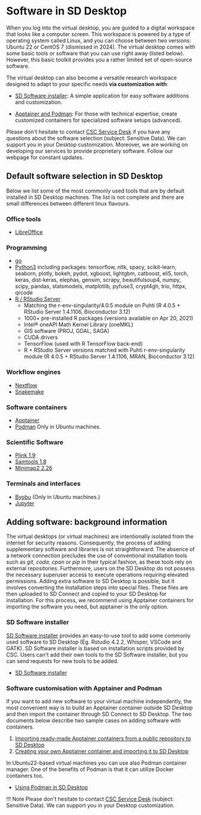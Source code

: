 # Software in SD Desktop

When you log into the virtual desktop, you are guided to a digital workspace that looks like a computer screen. This workspace is powered by a type of operating system called Linux, and you can choose between two versions: Ubuntu 22 or CentOS 7 (dismissed in 2024). 
The virtual desktop comes with some basic tools or software that you can use right away (listed below). However, this basic toolkit provides you a rather limited set of open-source software. 

The virtual desktop can also become a versatile research workspace designed to adapt to your specific needs **via customization with**:

* [SD Software installer](../../data/sensitive-data/sd-desktop-software.md#sd-software-installer): A simple application for easy software additions and customization. 

* [Apptainer and Podman](../../data/sensitive-data/sd-desktop-software.md#software-customisation-with-apptainer-and-podman): For those with technical expertise, create customized containers for specialized software setups (advanced). 

Please don't hesitate to contact [CSC Service Desk](../../support/contact.md) if you have any questions about the software selection (subject: Sensitive Data). We can support you in your Desktop customization. Moreover, we are working on developing our services to provide proprietary software. Follow our webpage for constant updates. 



## Default software selection in SD Desktop

Below we list some of the most commonly used tools that are by default installed in SD Desktop machines.
The list is not complete and there are small differences between different linux flavours.

### Office tools
   - [LibreOffice](https://en.wikipedia.org/wiki/LibreOffice)

### Programming
  - [go](https://go.dev/)
  - [Python3](./tutorials/sd-pythonlibs.md) including packages: tensorflow, nltk, spacy, scikit-learn, seaborn, plotly, bokeh, pydot, xgboost, lightgbm, catboost, eli5, torch, keras, dist-keras, elephas, gensim, scrapy, beautifulsoup4, numpy, scipy, pandas, statsmodels, matplotlib, pyfuse3, crypt4gh, trio, httpx, qrcode
  - [R / RStudio Server](./sd-desktop-access.md#accessing-rstudio)
     - Matching the r-env-singularity/4.0.5 module on Puhti (R 4.0.5 + RStudio Server 1.4.1106, Bioconductor 3.12)
     - 1000+ pre-installed R packages (versions available on Apr 20, 2021)
     - Intel® oneAPI Math Kernel Library (oneMKL)
     - GIS software (PROJ, GDAL, SAGA)
     - CUDA drivers
     - TensorFlow (used with R TensorFlow back-end)
     - R + RStudio Server versions matched with Puhti r-env-singularity module (R 4.0.5 + RStudio Server 1.4.1106, MRAN, Bioconductor 3.12)  

### Workflow engines
   - [Nextflow](https://www.nextflow.io/)
   - [Snakemake](https://snakemake.readthedocs.io/en/stable/)

### Software containers
   - [Apptainer](https://apptainer.org/)
   - [Podman](https://podman.io/) Only in Ubuntu machines.
   
### Scientific Software
   - [Plink 1.9](https://www.cog-genomics.org/plink/)
   - [Samtools 1.8](http://www.htslib.org/)
   - [Minimap2 2.26](https://github.com/lh3/minimap2)

### Terminals and interfaces
   - [Byobu](https://www.byobu.org/) (Only in Ubuntu machines.)
   - [Jupyter](https://jupyter.org/)


## Adding software: background information

The virtual desktops (or virtual machines) are intentionally isolated from the internet for security reasons. Consequently, the process of adding supplementary software and libraries is not straightforward. The absence of a network connection precludes the use of conventional installation tools such as _git_, _coda_, _cpan_ or _pip_ in their typical fashion, as these tools rely on external repositories. Furthermore, users on the SD Desktop do not possess the necessary superuser access to execute operations requiring elevated permissions.
Adding extra software to SD Desktop is possible, but it involves converting the installation steps into special files. These files are then uploaded to SD Connect and copied to your SD Desktop for installation. For this process, we recommend using Apptainer containers for importing the software you need, but apptainer is the only option.


### SD Software installer

[SD Software installer](./tutorials/sd-software-installer.md) provides an easy-to-use tool to add some commonly used software to SD Desktop (Eg. Rstudio 4.2.2, Whisper, VSCode and GATK). SD Software installer is based on installation scripts provided by CSC. Users can't add their own tools to the SD Software installer, but you can send requests for new tools to be added. 
   - [SD Software installer](./tutorials/sd-software-installer.md)
 
   
### Software customisation with Apptainer and Podman

If you want to add new software to your virtual machine independently, the most convenient way is to build an Apptainer container outside SD Desktop and then import the container through SD Connect to SD Desktop. The two documents below describe two sample cases on adding software with containers.

   1. [Importing ready-made Apptainer containers from a public repository to SD Desktop](./sd-desktop-singularity.md)
   2. [Creating your own Apptainer container and importing it to SD Desktop](./creating_containers.md)

In Ubuntu22-based virtual machines you can use also Podman container manager. One of the benefits of Podman is that it can utilize Docker containers too.

*   [Using Podman in SD Desktop](./tutorials/podman-in-sd-desktop.md)


!!! Note
    Please don't hesitate to contact [CSC Service Desk](../../support/contact.md) (subject: Sensitive Data). We can support you in your Desktop customization. 
